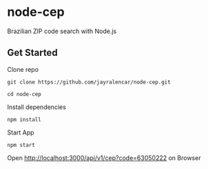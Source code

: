 # node-cep
Brazilian ZIP code search with Node.js

## Get Started
Clone repo
```
git clone https://github.com/jayralencar/node-cep.git
``` 
```
cd node-cep
``` 
Install dependencies
```
npm install
``` 
Start App
```
npm start
``` 
Open [http://localhost:3000/api/v1/cep?code=63050222](http://localhost:3000/api/v1/cep?code=63050222) on Browser
